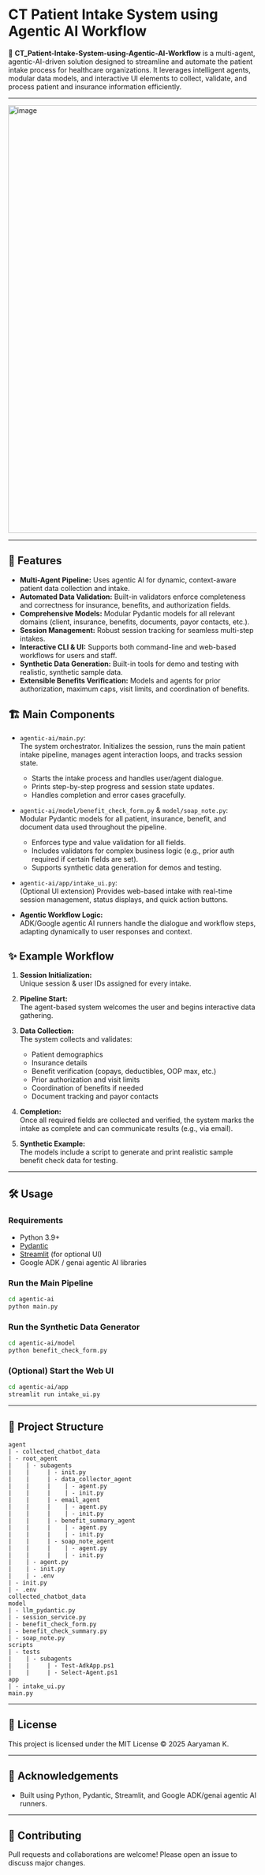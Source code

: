 # CT Patient Intake System using Agentic AI Workflow

🏥 **CT_Patient-Intake-System-using-Agentic-AI-Workflow** is a multi-agent, agentic-AI-driven solution designed to streamline and automate the patient intake process for healthcare organizations. It leverages intelligent agents, modular data models, and interactive UI elements to collect, validate, and process patient and insurance information efficiently.

---

<img width="1918" height="867" alt="image" src="https://github.com/user-attachments/assets/41b5ffbf-5da4-4a8d-acd6-0e39218f6fba" />

---

## 🚀 Features

- **Multi-Agent Pipeline:** Uses agentic AI for dynamic, context-aware patient data collection and intake.
- **Automated Data Validation:** Built-in validators enforce completeness and correctness for insurance, benefits, and authorization fields.
- **Comprehensive Models:** Modular Pydantic models for all relevant domains (client, insurance, benefits, documents, payor contacts, etc.).
- **Session Management:** Robust session tracking for seamless multi-step intakes.
- **Interactive CLI & UI:** Supports both command-line and web-based workflows for users and staff.
- **Synthetic Data Generation:** Built-in tools for demo and testing with realistic, synthetic sample data.
- **Extensible Benefits Verification:** Models and agents for prior authorization, maximum caps, visit limits, and coordination of benefits.

## 🏗️ Main Components

- `agentic-ai/main.py`:  
  The system orchestrator. Initializes the session, runs the main patient intake pipeline, manages agent interaction loops, and tracks session state.  
  - Starts the intake process and handles user/agent dialogue.
  - Prints step-by-step progress and session state updates.
  - Handles completion and error cases gracefully.

- `agentic-ai/model/benefit_check_form.py` & `model/soap_note.py`:  
  Modular Pydantic models for all patient, insurance, benefit, and document data used throughout the pipeline.  
  - Enforces type and value validation for all fields.
  - Includes validators for complex business logic (e.g., prior auth required if certain fields are set).
  - Supports synthetic data generation for demos and testing.

- `agentic-ai/app/intake_ui.py`:  
  (Optional UI extension) Provides web-based intake with real-time session management, status displays, and quick action buttons.

- **Agentic Workflow Logic:**  
  ADK/Google agentic AI runners handle the dialogue and workflow steps, adapting dynamically to user responses and context.

## ✨ Example Workflow

1. **Session Initialization:**  
   Unique session & user IDs assigned for every intake.

2. **Pipeline Start:**  
   The agent-based system welcomes the user and begins interactive data gathering.

3. **Data Collection:**  
   The system collects and validates:
   - Patient demographics
   - Insurance details
   - Benefit verification (copays, deductibles, OOP max, etc.)
   - Prior authorization and visit limits
   - Coordination of benefits if needed
   - Document tracking and payor contacts

4. **Completion:**  
   Once all required fields are collected and verified, the system marks the intake as complete and can communicate results (e.g., via email).

5. **Synthetic Example:**  
   The models include a script to generate and print realistic sample benefit check data for testing.

---

## 🛠️ Usage

### Requirements

- Python 3.9+
- [Pydantic](https://pydantic.dev/)
- [Streamlit](https://streamlit.io/) (for optional UI)
- Google ADK / genai agentic AI libraries

### Run the Main Pipeline

```bash
cd agentic-ai
python main.py
```

### Run the Synthetic Data Generator

```bash
cd agentic-ai/model
python benefit_check_form.py
```

### (Optional) Start the Web UI

```bash
cd agentic-ai/app
streamlit run intake_ui.py
```

---

## 📁 Project Structure

```
agent
| - collected_chatbot_data
| - root_agent
|    | - subagents
|    |     | - init.py
|    |     | - data_collector_agent
|    |     |    | - agent.py
|    |     |    | - init.py
|    |     | - email_agent
|    |     |    | - agent.py
|    |     |    | - init.py
|    |     | - benefit_summary_agent
|    |     |    | - agent.py
|    |     |    | - init.py
|    |     | - soap_note_agent
|    |     |    | - agent.py
|    |     |    | - init.py
|    | - agent.py
|    | - init.py
|    | - .env
| - init.py
| - .env
collected_chatbot_data
model
| - llm_pydantic.py
| - session_service.py
| - benefit_check_form.py
| - benefit_check_summary.py
| - soap_note.py
scripts
| - tests
|    | - subagents
|    |     | - Test-AdkApp.ps1
|    |     | - Select-Agent.ps1
app
| - intake_ui.py
main.py
```

---

## 📝 License

This project is licensed under the MIT License &copy; 2025 Aaryaman K.

---

## 🤖 Acknowledgements

- Built using Python, Pydantic, Streamlit, and Google ADK/genai agentic AI runners.

---

## 🌟 Contributing

Pull requests and collaborations are welcome! Please open an issue to discuss major changes.
